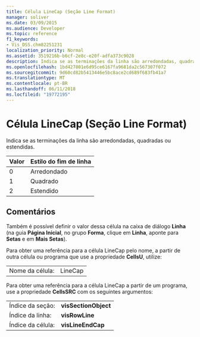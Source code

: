 ```yaml
---
title: Célula LineCap (Seção Line Format)
manager: soliver
ms.date: 03/09/2015
ms.audience: Developer
ms.topic: reference
f1_keywords:
- Vis_DSS.chm82251231
localization_priority: Normal
ms.assetid: 3519216b-b6cf-2e8c-e20f-adfa373c9028
description: Indica se as terminações da linha são arredondadas, quadradas ou estendidas.
ms.openlocfilehash: 1bd427801e6d95ce6167fa9681da2c567307f072
ms.sourcegitcommit: 9d60cd82b5413446e5bc8ace2cd689f683fb41a7
ms.translationtype: MT
ms.contentlocale: pt-BR
ms.lasthandoff: 06/11/2018
ms.locfileid: "19772195"
---
```

# <a name="linecap-cell-line-format-section"></a>Célula LineCap (Seção Line Format)

Indica se as terminações da linha são arredondadas, quadradas ou estendidas.
  
|**Valor**|**Estilo do fim de linha**|
|:-----|:-----|
|0  <br/> |Arredondado  <br/> |
|1  <br/> |Quadrado  <br/> |
|2  <br/> |Estendido  <br/> |
   
## <a name="remarks"></a>Comentários

Também é possível definir o valor dessa célula na caixa de diálogo **Linha** (na guia **Página Inicial**, no grupo **Forma**, clique em **Linha**, aponte para **Setas** e em **Mais Setas**).
  
Para obter uma referência para a célula LineCap pelo nome, a partir de outra célula ou programa que use a propriedade **CellsU**, utilize: 
  
|||
|:-----|:-----|
|Nome da célula:  <br/> |LineCap  <br/> |
   
Para obter uma referência para a célula LineCap a partir de um programa, use a propriedade **CellsSRC** com os seguintes argumentos: 
  
|||
|:-----|:-----|
|Índice da seção:  <br/> |**visSectionObject** <br/> |
|Índice da linha:  <br/> |**visRowLine** <br/> |
|Índice da célula:  <br/> |**visLineEndCap** <br/> |
   

